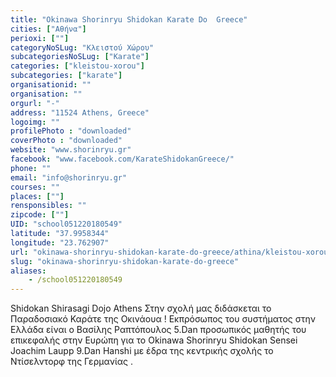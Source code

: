 ```yaml
---
title: "Okinawa Shorinryu Shidokan Karate Do  Greece"
cities: ["Αθήνα"]
perioxi: [""]
categoryNoSLug: "Κλειστού Χώρου"
subcategoriesNoSLug: ["Karate"]
categories: ["kleistou-xorou"]
subcategories: ["karate"]
organisationid: ""
organisation: ""
orgurl: "-"
address: "11524 Athens, Greece"
logoimg: ""
profilePhoto : "downloaded"
coverPhoto : "downloaded"
website: "www.shorinryu.gr"
facebook: "www.facebook.com/KarateShidokanGreece/"
phone: ""
email: "info@shorinryu.gr"
courses: ""
places: [""]
rensponsibles: ""
zipcode: [""]
UID: "school051220180549"
latitude: "37.9958344"
longitude: "23.762907"
url: "okinawa-shorinryu-shidokan-karate-do-greece/athina/kleistou-xorou/karate"
slug: "okinawa-shorinryu-shidokan-karate-do-greece"
aliases:
    - /school051220180549
---
```





Shidokan Shirasagi Dojo Athens Στην σχολή μας διδάσκεται το Παραδοσιακό Καράτε της Οκινάουα ! Εκπρόσωπος του συστήματος στην Ελλάδα είναι ο Βασίλης Ραπτόπουλος 5.Dan προσωπικός μαθητής του επικεφαλής στην Ευρώπη για το Okinawa Shorinryu Shidokan Sensei Joachim Laupp 9.Dan Hanshi με έδρα της κεντρικής σχολής το Ντίσελντορφ της Γερμανίας .